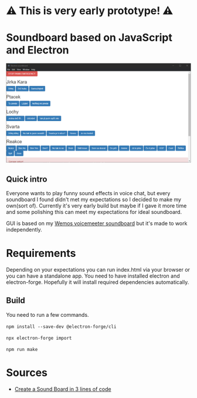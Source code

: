 # ⚠ This is very early prototype! ⚠
# Soundboard based on JavaScript and Electron

![Image1](img/img1.png)
## Quick intro
Everyone wants to play funny sound effects in voice chat, but every soundboard I found didn't met my expectations so I decided to make my own(sort of).
Currently it's very early build but maybe if I gave it more time and some polishing this can meet my expectations for ideal soundboard.

GUI is based on my [Wemos voicemeeter soundboard](https://github.com/smaartscz/Wemos-Voicemeeter/) but it's made to work independently.

# Requirements
Depending on your expectations you can run index.html via your browser or you can have a standalone app.
You need to have installed electron and electron-forge. Hopefully it will install required dependencies automatically.
## Build
You need to run a few commands.

`npm install --save-dev @electron-forge/cli`

`npx electron-forge import`

`npm run make`

# Sources
- [Create a Sound Board in 3 lines of code](https://dev.to/aneeqakhan/create-a-sound-board-in-3-lines-of-code-3ho8)

